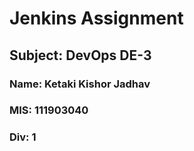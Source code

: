 # Jenkins Assignment

## Subject: DevOps DE-3

### Name: Ketaki Kishor Jadhav
### MIS: 111903040
### Div: 1
